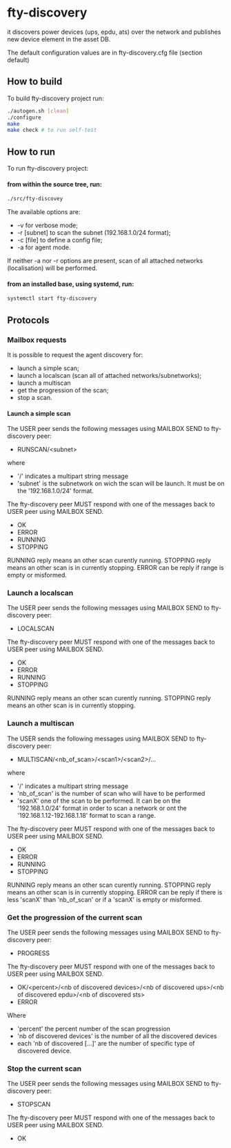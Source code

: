 # fty-discovery
it discovers power devices (ups, epdu, ats) over the network and publishes new device
element in the asset DB.

The default configuration values are in fty-discovery.cfg file (section default)

## How to build
To build fty-discovery project run:
```bash
./autogen.sh [clean]
./configure
make
make check # to run self-test
```
## How to run

To run fty-discovery project:
#### from within the source tree, run:
```bash
./src/fty-discovey
```
The available options are:
* -v for verbose mode;
* -r [subnet] to scan the subnet (192.168.1.0/24 format);
* -c [file] to define a config file;
* -a for agent mode.

If neither -a nor -r options are present, scan of all attached networks (localisation) will be performed.

#### from an installed base, using systemd, run:

```bash
systemctl start fty-discovery
```

## Protocols

### Mailbox requests

It is possible to request the agent discovery for:
* launch a simple scan;
* launch a localscan (scan all of attached networks/subnetworks);
* launch a multiscan
* get the progression of the scan;
* stop a scan.

#### Launch a simple scan

The USER peer sends the following messages using MAILBOX SEND to fty-discovery peer:
* RUNSCAN/\<subnet>

where 
* '/' indicates a multipart string message
* 'subnet' is the subnetwork on wich the scan will be launch. It must be on the '192.168.1.0/24' format.

The fty-discovery peer MUST respond with one of the messages back to USER peer using MAILBOX SEND.
* OK
* ERROR
* RUNNING
* STOPPING

RUNNING reply  means an other scan curently running.
STOPPING reply means an other scan is in currently stopping.
ERROR can be reply if range is empty or misformed.

### Launch a localscan

The USER peer sends the following messages using MAILBOX SEND to fty-discovery peer:
* LOCALSCAN

The fty-discovery peer MUST respond with one of the messages back to USER peer using MAILBOX SEND.
* OK
* ERROR
* RUNNING
* STOPPING

RUNNING reply  means an other scan curently running.
STOPPING reply means an other scan is in currently stopping.

### Launch a multiscan

The USER sends the following messages using MAILBOX SEND to fty-discovery peer:
* MULTISCAN/\<nb_of_scan>/\<scan1>/\<scan2>/...

where
* '/' indicates a multipart string message
* 'nb_of_scan' is the number of scan who will have to be performed
* 'scanX' one of the scan to be performed. It can be on the '192.168.1.0/24' format in order to scan a network or ont the '192.168.1.12-192.168.1.18' format to scan a range.

The fty-discovery peer MUST respond with one of the messages back to USER peer using MAILBOX SEND.
* OK
* ERROR
* RUNNING
* STOPPING

RUNNING reply  means an other scan curently running.
STOPPING reply means an other scan is in currently stopping.
ERROR can be reply if there is less 'scanX' than 'nb_of_scan' or if a 'scanX' is empty or misformed.

### Get the progression of the current scan

The USER peer sends the following messages using MAILBOX SEND to fty-discovery peer:
* PROGRESS

The fty-discovery peer MUST respond with one of the messages back to USER peer using MAILBOX SEND.
* OK/\<percent>/\<nb of discovered devices>/\<nb of discovered ups>/\<nb of discovered epdu>/\<nb of discovered sts>
* ERROR

Where  
* 'percent' the percent number of the scan progression
* 'nb of discovered devices' is the number of all the discovered devices 
* each 'nb of discovered [...]' are the number of specific type of discovered device.


### Stop the current scan

The USER peer sends the following messages using MAILBOX SEND to fty-discovery peer:
* STOPSCAN

The fty-discovery peer MUST respond with one of the messages back to USER peer using MAILBOX SEND.
* OK
